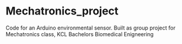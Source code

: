 # Mechatronics_project
Code for an Arduino environmental sensor. Built as group project for Mechatronics class, KCL Bachelors Biomedical Enigneering
